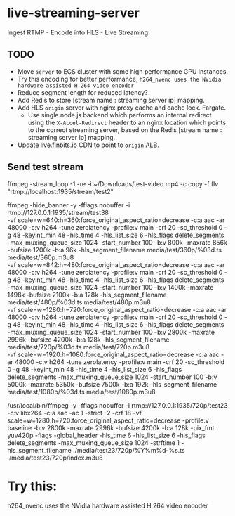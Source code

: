 # live-streaming-server
Ingest RTMP - Encode into HLS - Live Streaming

## TODO
- Move `server` to ECS cluster with some high performance GPU instances.
- Try this encoding for better performance, `h264_nvenc uses the NVidia hardware assisted H.264 video encoder`
- Reduce segment length for reduced latency?
- Add Redis to store [stream name : streaming server ip] mapping.
- Add HLS `origin` server with nginx proxy cache and cache lock. Fargate.
  - Use single node.js backend which performs an internal redirect using the `X-Accel-Redirect` header to an nginx location which points to the correct streaming server, based on the Redis [stream name : streaming server ip] mapping.
- Update live.finbits.io CDN to point to `origin` ALB.

## Send test stream
ffmpeg -stream_loop -1 -re -i ~/Downloads/test-video.mp4 -c copy -f flv "rtmp://localhost:1935/stream/test2"

ffmpeg -hide_banner -y -fflags nobuffer -i rtmp://127.0.0.1:1935/stream/test38 \
  -vf scale=w=640:h=360:force_original_aspect_ratio=decrease -c:a aac -ar 48000 -c:v h264 -tune zerolatency -profile:v main -crf 20 -sc_threshold 0 -g 48 -keyint_min 48 -hls_time 4 -hls_list_size 6 -hls_flags delete_segments -max_muxing_queue_size 1024 -start_number 100 -b:v 800k -maxrate 856k -bufsize 1200k -b:a 96k -hls_segment_filename media/test/360p/%03d.ts media/test/360p.m3u8 \
  -vf scale=w=842:h=480:force_original_aspect_ratio=decrease -c:a aac -ar 48000 -c:v h264 -tune zerolatency -profile:v main -crf 20 -sc_threshold 0 -g 48 -keyint_min 48 -hls_time 4 -hls_list_size 6 -hls_flags delete_segments -max_muxing_queue_size 1024 -start_number 100 -b:v 1400k -maxrate 1498k -bufsize 2100k -b:a 128k -hls_segment_filename media/test/480p/%03d.ts media/test/480p.m3u8 \
  -vf scale=w=1280:h=720:force_original_aspect_ratio=decrease -c:a aac -ar 48000 -c:v h264 -tune zerolatency -profile:v main -crf 20 -sc_threshold 0 -g 48 -keyint_min 48 -hls_time 4 -hls_list_size 6 -hls_flags delete_segments -max_muxing_queue_size 1024 -start_number 100 -b:v 2800k -maxrate 2996k -bufsize 4200k -b:a 128k -hls_segment_filename media/test/720p/%03d.ts media/test/720p.m3u8 \
  -vf scale=w=1920:h=1080:force_original_aspect_ratio=decrease -c:a aac -ar 48000 -c:v h264 -tune zerolatency -profile:v main -crf 20 -sc_threshold 0 -g 48 -keyint_min 48 -hls_time 4 -hls_list_size 6 -hls_flags delete_segments -max_muxing_queue_size 1024 -start_number 100 -b:v 5000k -maxrate 5350k -bufsize 7500k -b:a 192k -hls_segment_filename media/test/1080p/%03d.ts media/test/1080p.m3u8


/usr/local/bin/ffmpeg -y -fflags nobuffer -i rtmp://127.0.0.1:1935/720p/test23 -c:v libx264 -c:a aac -ac 1 -strict -2 -crf 18 -vf scale=w=1280:h=720:force_original_aspect_ratio=decrease -profile:v baseline -b:v 2800k -maxrate 2996k -bufsize 4200k -b:a 128k -pix_fmt yuv420p -flags -global_header -hls_time 6 -hls_list_size 6 -hls_flags delete_segments -max_muxing_queue_size 1024 -strftime 1 -hls_segment_filename ./media/test23/720p/%Y%m%d-%s.ts ./media/test23/720p/index.m3u8



# Try this:
h264_nvenc uses the NVidia hardware assisted H.264 video encoder
